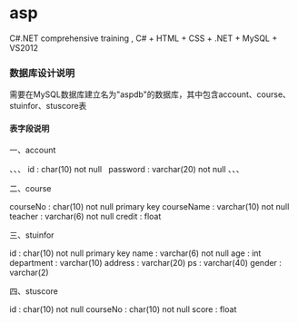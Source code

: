 # asp
C#.NET comprehensive training , C# + HTML + CSS + .NET + MySQL + VS2012

### 数据库设计说明

需要在MySQL数据库建立名为"aspdb"的数据库，其中包含account、course、stuinfor、stuscore表

#### 表字段说明

一、account

、、、
  id : char(10) not null   
  password : varchar(20) not null
、、、

二、course

  courseNo : char(10) not null primary key
  courseName : varchar(10) not null
  teacher : varchar(6) not null
  credit : float
  
三、stuinfor

  id : char(10) not null primary key
  name : varchar(6) not null
  age : int
  department : varchar(10)
  address : varchar(20)
  ps : varchar(40)
  gender : varchar(2)
  
四、stuscore

  id : char(10) not null
  courseNo : char(10) not null
  score : float

